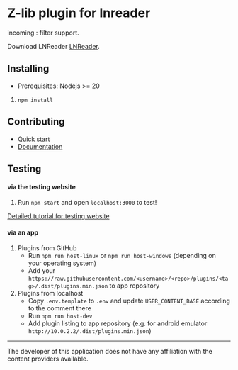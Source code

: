 # Z-lib plugin for lnreader

incoming : filter support.

Download LNReader
[LNReader](https://github.com/LNReader/lnreader).

## Installing

- Prerequisites: Nodejs >= 20

1. `npm install`

## Contributing

- [Quick start](./docs/quickstart.md)
- [Documentation](./docs/docs.md)

## Testing

#### via the testing website

1. Run `npm start` and open `localhost:3000` to test!

[Detailed tutorial for testing website](./docs/website-tutorial.md)

#### via an app

1. Plugins from GitHub
    * Run `npm run host-linux` or `npm run host-windows` (depending on your operating system)
    * Add your `https://raw.githubusercontent.com/<username>/<repo>/plugins/<tag>/.dist/plugins.min.json` to app repository
2. Plugins from localhost
    * Copy `.env.template` to `.env` and update `USER_CONTENT_BASE` according to the comment there
    * Run `npm run host-dev`
    * Add plugin listing to app repository (e.g. for android emulator `http://10.0.2.2/.dist/plugins.min.json`)

---

The developer of this application does not have any affiliation with the content providers available.
